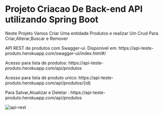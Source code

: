 # Projeto Criacao  De Back-end API utilizando Spring Boot 


<p>Neste Projeto Vamos Criar Uma entidade Produtos e realizar Um Crud Para Criar,Alterar,Buscar e Remover</p>
<p>API REST de produtos com Swagger-ui. Disponível em:  https://api-teste-produto.herokuapp.com/swagger-ui/index.html#/</p>
<p>Acesso para lista de produtos: https://api-teste-produto.herokuapp.com/api/produtos</p>
<p> Acesso para lista de produto unico: https://api-teste-produto.herokuapp.com/api/produtos/{id}
<p>Para Salvar,Atualizar e Deletar : https://api-teste-produto.herokuapp.com/api/produtos</p>

![api-rest](https://user-images.githubusercontent.com/38733044/147258121-28f3c5dc-32a1-43a8-935b-47c8dd152707.PNG)
